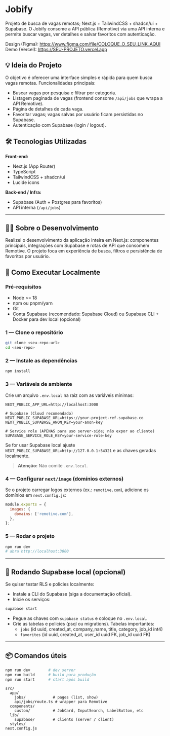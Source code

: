 # Jobify

Projeto de busca de vagas remotas; Next.js + TailwindCSS + shadcn/ui + Supabase. O Jobify consome a API pública (Remotive) via uma API interna e permite buscar vagas, ver detalhes e salvar favoritos com autenticação.

Design (Figma): https://www.figma.com/file/COLOQUE_O_SEU_LINK_AQUI
Demo (Vercel): https://SEU-PROJETO.vercel.app

## 💡 Ideia do Projeto

O objetivo é oferecer uma interface simples e rápida para quem busca vagas remotas. Funcionalidades principais:

- Buscar vagas por pesquisa e filtrar por categoria.
- Listagem paginada de vagas (frontend consome `/api/jobs` que wrapa a API Remotive).
- Página de detalhes de cada vaga.
- Favoritar vagas; vagas salvas por usuário ficam persistidas no Supabase.
- Autenticação com Supabase (login / logout).

## 🛠️ Tecnologias Utilizadas

**Front-end:**

- Next.js (App Router)
- TypeScript
- TailwindCSS + shadcn/ui
- Lucide icons

**Back-end / Infra:**

- Supabase (Auth + Postgres para favoritos)
- API interna (`/api/jobs`)

---

## 🧑‍💻 Sobre o Desenvolvimento

Realizei o desenvolvimento da aplicação inteira em Next.js: componentes principais, integrações com Supabase e rotas de API que consomem Remotive. O projeto foca em experiência de busca, filtros e persistência de favoritos por usuário.

## 🚀 Como Executar Localmente

### Pré-requisitos

- Node >= 18
- npm ou pnpm/yarn
- Git
- Conta Supabase (recomendado: Supabase Cloud) ou Supabase CLI + Docker para dev local (opcional)

### 1 — Clone o repositório

```bash
git clone <seu-repo-url>
cd <seu-repo>
```

### 2 — Instale as dependências

```bash
npm install
```

### 3 — Variáveis de ambiente

Crie um arquivo `.env.local` na raiz com as variáveis mínimas:

```
NEXT_PUBLIC_APP_URL=http://localhost:3000

# Supabase (Cloud recomendado)
NEXT_PUBLIC_SUPABASE_URL=https://your-project-ref.supabase.co
NEXT_PUBLIC_SUPABASE_ANON_KEY=your-anon-key

# Service role (APENAS para uso server-side; não expor ao cliente)
SUPABASE_SERVICE_ROLE_KEY=your-service-role-key
```

Se for usar Supabase local ajuste `NEXT_PUBLIC_SUPABASE_URL=http://127.0.0.1:54321` e as chaves geradas localmente.

> **Atenção:** Não comite `.env.local`.

### 4 — Configurar `next/image` (domínios externos)

Se o projeto carregar logos externos (ex.: `remotive.com`), adicione os domínios em `next.config.js`:

```js
module.exports = {
  images: {
    domains: ['remotive.com'],
  },
};
```

### 5 — Rodar o projeto

```bash
npm run dev
# abra http://localhost:3000
```

---

## 🔧 Rodando Supabase local (opcional)

Se quiser testar RLS e policies localmente:

- Instale a CLI do Supabase (siga a documentação oficial).
- Inicie os serviços:

```bash
supabase start
```

- Pegue as chaves com `supabase status` e coloque no `.env.local`.
- Crie as tabelas e policies (psql ou migrations). Tabelas importantes:
  - `jobs` (id uuid, created_at, company_name, title, category, job_id int4)
  - `favorites` (id uuid, created_at, user_id uuid FK, job_id uuid FK)

---

## 📦 Comandos úteis

```bash
npm run dev        # dev server
npm run build      # build para produção
npm run start      # start após build
```

```
src/
  app/
    jobs/            # pages (list, show)
    api/jobs/route.ts # wrapper para Remotive
  components/
    custom/          # JobCard, InputSearch, LabelButton, etc
  lib/
    supabase/        # clients (server / client)
  styles/
next.config.js
```
